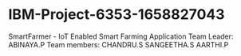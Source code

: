 # IBM-Project-6353-1658827043
SmartFarmer - IoT Enabled Smart Farming Application
Team Leader: ABINAYA.P
Team members: CHANDRU.S
               SANGEETHA.S
               AARTHI.P
